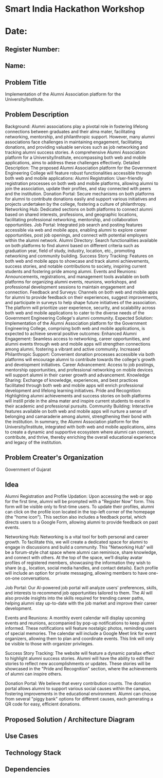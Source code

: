 # Smart India Hackathon Workshop
# Date:
## Register Number:
## Name:
## Problem Title
Implementation of the Alumni Association platform for the University/Institute.
## Problem Description
Background: Alumni associations play a pivotal role in fostering lifelong connections between graduates and their alma mater, facilitating networking, mentorship, and philanthropic support. However, many alumni associations face challenges in maintaining engagement, facilitating donations, and providing valuable services such as job networking and tracking alumni success stories. A comprehensive Alumni Association platform for a University/Institute, encompassing both web and mobile applications, aims to address these challenges effectively. Detailed Description: The proposed Alumni Association platform for the Government Engineering College will feature robust functionalities accessible through both web and mobile applications: Alumni Registration: User-friendly registration processes on both web and mobile platforms, allowing alumni to join the association, update their profiles, and stay connected with peers and the institution. Donation Portal: Secure mechanisms on both platforms for alumni to contribute donations easily and support various initiatives and projects undertaken by the college, fostering a culture of philanthropy. Networking Hub: Dedicated sections on both platforms to connect alumni based on shared interests, professions, and geographic locations, facilitating professional networking, mentorship, and collaboration opportunities. Job Portal: Integrated job search and posting features accessible via web and mobile apps, enabling alumni to explore career opportunities, post job openings, and connect with potential employers within the alumni network. Alumni Directory: Search functionalities available on both platforms to find alumni based on different criteria such as graduation year, field of study, industry, location, etc., promoting networking and community building. Success Story Tracking: Features on both web and mobile apps to showcase and track alumni achievements, success stories, and notable contributions to society, inspiring current students and fostering pride among alumni. Events and Reunions: Announcements, registrations, and management tools available on both platforms for organizing alumni events, reunions, workshops, and professional development sessions to maintain engagement and connection. Feedback and Surveys: Channels on both web and mobile apps for alumni to provide feedback on their experiences, suggest improvements, and participate in surveys to help shape future initiatives of the association. The platform will prioritize user experience, security, and scalability across both web and mobile applications to cater to the diverse needs of the Government Engineering College's alumni community. Expected Solution: Implementation of the Alumni Association platform for the Government Engineering College, comprising both web and mobile applications, is expected to achieve several positive outcomes: Enhanced Alumni Engagement: Seamless access to networking, career opportunities, and alumni events through web and mobile apps will strengthen connections among alumni, fostering a vibrant and active community. Increased Philanthropic Support: Convenient donation processes accessible via both platforms will encourage alumni to contribute towards the college's growth and development initiatives. Career Advancement: Access to job postings, mentorship opportunities, and professional networking on mobile devices will support alumni in their career growth and advancement. Knowledge Sharing: Exchange of knowledge, experiences, and best practices facilitated through both web and mobile apps will enrich professional development and lifelong learning initiatives. Pride and Recognition: Highlighting alumni achievements and success stories on both platforms will instill pride in the alma mater and inspire current students to excel in their academic and professional pursuits. Community Building: Interactive features available on both web and mobile apps will nurture a sense of belonging and camaraderie among alumni, strengthening their bond with the institution. In summary, the Alumni Association platform for the University/Institute, integrated with both web and mobile applications, aims to create a dynamic and supportive ecosystem where alumni can connect, contribute, and thrive, thereby enriching the overall educational experience and legacy of the institution.
## Problem Creater's Organization
Government of Gujarat

## Idea
Alumni Registration and Profile Updation: Upon accessing the web or app for the first time, alumni will be prompted with a "Register Now" form. This form will be visible only to first-time users. To update their profiles, alumni can click on the profile icon located in the top-left corner of the homepage (the "home icon"). This section also includes a feedback portal, which directs users to a Google Form, allowing alumni to provide feedback on past events.

Networking Hub: Networking is a vital tool for both personal and career growth. To facilitate this, we will create a dedicated space for alumni to engage in discussions and build a community. This "Networking Hub" will be a forum-style chat space where alumni can reminisce, share knowledge, and connect with others. At the top of the space, we’ll display avatar profiles of registered members, showcasing the information they wish to share (e.g., location, social media handles, and contact details). Each profile will include an option for private messaging, allowing members to have one-on-one conversations.

Job Portal: Our AI-powered job portal will analyze users' preferences, skills, and interests to recommend job opportunities tailored to them. The AI will also provide insights into the skills required for trending career paths, helping alumni stay up-to-date with the job market and improve their career development.

Events and Reunions: A monthly event calendar will display upcoming events and reunions, accompanied by pop-up notifications to keep alumni informed. These notifications will feature nostalgic photos, reminding users of special memories. The calendar will include a Google Meet link for event organizers, allowing them to plan and coordinate events. This link will only be visible to those with organizer privileges.

Success Story Tracking: The website will feature a dynamic parallax effect to highlight alumni success stories. Alumni will have the ability to edit their stories to reflect new accomplishments or updates. These stories will be showcased in the "Pride and Recognition" section, where the achievements of alumni can inspire others.

Donation Portal: We believe that every contribution counts. The donation portal allows alumni to support various social causes within the campus, fostering improvements in the educational environment. Alumni can choose from several "piggy bank" options for different causes, each generating a QR code for easy, efficient donations.


## Proposed Solution / Architecture Diagram




## Use Cases


## Technology Stack


## Dependencies

